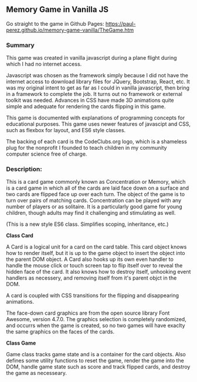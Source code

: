## Memory Game in Vanilla JS

Go straight to the game in Github Pages: https://paul-perez.github.io/memory-game-vanilla/TheGame.htm

### Summary

This game was created in vanilla javascript during a plane flight during which I had no internet access.

Javascript was chosen as the framework simply because I did not have the internet access to download library files for JQuery, Bootstrap, React, etc. It was my original intent to get as far as I could in vanilla javascript, then bring in a framework to complete the job. It turns out no framework or external toolkit was needed. Advances in CSS have made 3D animations quite simple and adequate for rendering the cards flipping in this game.
 
This game is documented with explanations of programming concepts for educational purposes. This game uses newer features of javascipt and CSS, such as flexbox for layout, and ES6 style classes.

The backing of each card is the CodeClubs.org logo, which is a shameless plug for the nonprofit I founded to teach children in my community computer science free of charge.


### Description: 

This is a card game commonly known as Concentration or Memory, which is a card game in which all of the cards are laid face down on a surface and two cards are flipped face up over each turn. The object of the game is to turn over pairs of matching cards. Concentration can be played with any number of players or as solitaire. It is a particularly good game for young children, though adults may find it challenging and stimulating as well.

(This is a new style ES6 class. Simplifies scoping, inheritance, etc.)
 
**Class Card** 

A Card is a logical unit for a card on the card table. This card object knows how to render itself, but it is up to the game
object to insert the object into the parent DOM object. A Card also hooks up its own even handler to handle the mouse click 
or touch screen tap to flip itself over to reveal the hidden face of the card. It also knows how to destroy itself, unhooking event handlers as necessery, and
removing itself from it's parent objct in the DOM.

A card is coupled with CSS transitions for the flipping and disappearing animations.

The face-down card graphics are from the open source library Font Awesome, version 4.7.0.
The graphics selection is completely randomized, and occurrs when the game is created, so no 
two games will have exaclty the same graphics on the faces of the cards.

**Class Game** 

Game class tracks game state and is a container for the card objects. Also defines some utility functions to reset the game, render the game into the DOM, handle game state such as score and track flipped cards, and destroy the game as necesseary.


